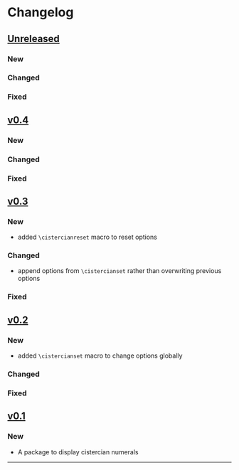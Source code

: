 # Changelog

## [Unreleased]

### New

### Changed

### Fixed


## [v0.4]

### New

### Changed

### Fixed


## [v0.3]

### New

- added `\cistercianreset` macro to reset options

### Changed

- append options from `\cistercianset` rather than overwriting previous options

### Fixed


## [v0.2]

### New

- added `\cistercianset` macro to change options globally

### Changed

### Fixed

## [v0.1]

### New

- A package to display cistercian numerals

------

[Unreleased]: https://github.com/samcarter/tikzbricks/compare/v0.4...HEAD
[v0.4]: https://github.com/samcarter/cistercian/compare/v0.3...v0.4
[v0.3]: https://github.com/samcarter/cistercian/compare/v0.2...v0.3
[v0.2]: https://github.com/samcarter/cistercian/compare/v0.1...v0.2
[v0.1]: https://github.com/samcarter/tikzbricks/compare/v0.0...v0.1
